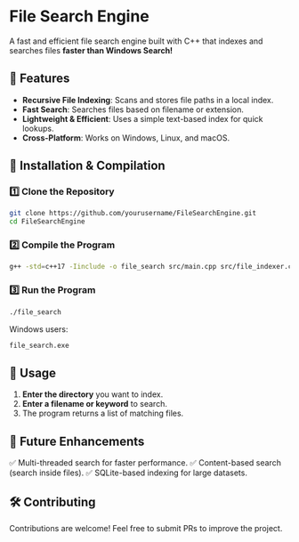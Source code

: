# File Search Engine

A fast and efficient file search engine built with C++ that indexes and searches files **faster than Windows Search!**

## 📌 Features
- **Recursive File Indexing**: Scans and stores file paths in a local index.
- **Fast Search**: Searches files based on filename or extension.
- **Lightweight & Efficient**: Uses a simple text-based index for quick lookups.
- **Cross-Platform**: Works on Windows, Linux, and macOS.


## 🚀 Installation & Compilation
### **1️⃣ Clone the Repository**
```sh
git clone https://github.com/yourusername/FileSearchEngine.git
cd FileSearchEngine
```

### **2️⃣ Compile the Program**
```sh
g++ -std=c++17 -Iinclude -o file_search src/main.cpp src/file_indexer.cpp src/file_search.cpp src/utils.cpp
```

### **3️⃣ Run the Program**
```sh
./file_search
```
Windows users:
```cmd
file_search.exe
```

## 📖 Usage
1. **Enter the directory** you want to index.
2. **Enter a filename or keyword** to search.
3. The program returns a list of matching files.

## 🔧 Future Enhancements
✅ Multi-threaded search for faster performance.
✅ Content-based search (search inside files).
✅ SQLite-based indexing for large datasets.

## 🛠️ Contributing
Contributions are welcome! Feel free to submit PRs to improve the project.


